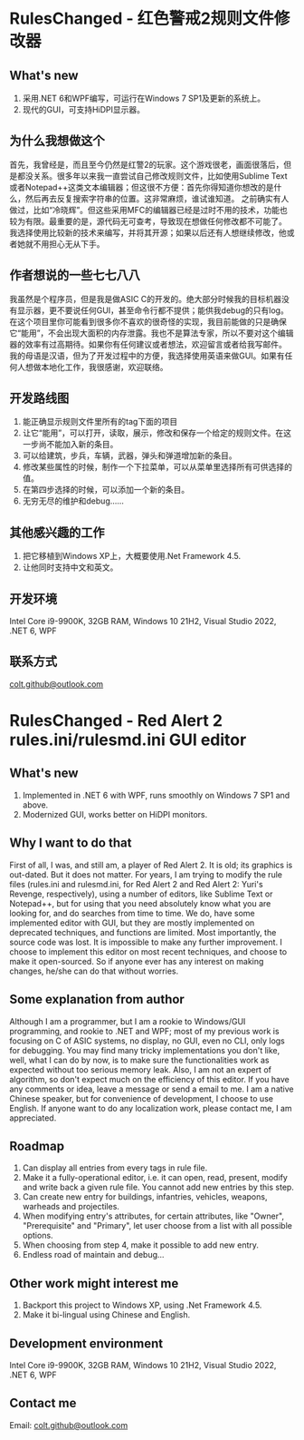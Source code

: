 # RulesChanged - 红色警戒2规则文件修改器
## What's new
1. 采用.NET 6和WPF编写，可运行在Windows 7 SP1及更新的系统上。
2. 现代的GUI，可支持HiDPI显示器。

## 为什么我想做这个
首先，我曾经是，而且至今仍然是红警2的玩家。这个游戏很老，画面很落后，但是都没关系。很多年以来我一直尝试自己修改规则文件，比如使用Sublime Text或者Notepad++这类文本编辑器；但这很不方便：首先你得知道你想改的是什么，然后再去反复搜索字符串的位置。这非常麻烦，谁试谁知道。
之前确实有人做过，比如“冷晓辉”。但这些采用MFC的编辑器已经是过时不用的技术，功能也较为有限。最重要的是，源代码无可查考，导致现在想做任何修改都不可能了。
我选择使用比较新的技术来编写，并将其开源；如果以后还有人想继续修改，他或者她就不用担心无从下手。

## 作者想说的一些七七八八
我虽然是个程序员，但是我是做ASIC C的开发的。绝大部分时候我的目标机器没有显示器，更不要说任何GUI，甚至命令行都不提供；能供我debug的只有log。在这个项目里你可能看到很多你不喜欢的很奇怪的实现，我目前能做的只是确保它“能用”，不会出现大面积的内存泄露。我也不是算法专家，所以不要对这个编辑器的效率有过高期待。如果你有任何建议或者想法，欢迎留言或者给我写邮件。
我的母语是汉语，但为了开发过程中的方便，我选择使用英语来做GUI。如果有任何人想做本地化工作，我很感谢，欢迎联络。

## 开发路线图
1. 能正确显示规则文件里所有的tag下面的项目
2. 让它“能用”，可以打开，读取，展示，修改和保存一个给定的规则文件。在这一步尚不能加入新的条目。
3. 可以给建筑，步兵，车辆，武器，弹头和弹道增加新的条目。
4. 修改某些属性的时候，制作一个下拉菜单，可以从菜单里选择所有可供选择的值。
5. 在第四步选择的时候，可以添加一个新的条目。
6. 无穷无尽的维护和debug……

## 其他感兴趣的工作
1. 把它移植到Windows XP上，大概要使用.Net Framework 4.5.
2. 让他同时支持中文和英文。

## 开发环境
Intel Core i9-9900K, 32GB RAM,
Windows 10 21H2, Visual Studio 2022,
.NET 6, WPF 

## 联系方式
colt.github@outlook.com

# RulesChanged - Red Alert 2 rules.ini/rulesmd.ini GUI editor

## What's new
1. Implemented in .NET 6 with WPF, runs smoothly on Windows 7 SP1 and above.
2. Modernized GUI, works better on HiDPI monitors.

## Why I want to do that
First of all, I was, and still am, a player of Red Alert 2. It is old; its graphics is out-dated. But it does not matter. For years, I am trying to modify the rule files (rules.ini and rulesmd.ini, for Red Alert 2 and Red Alert 2: Yuri's Revenge, respectively), using a number of editors, like Sublime Text or Notepad++, but for using that you need absolutely know what you are looking for, and do searches from time to time.
We do, have some implemented editor with GUI, but they are mostly implemented on deprecated techniques, and functions are limited. Most importantly, the source code was lost. It is impossible to make any further improvement.
I choose to implement this editor on most recent techniques, and choose to make it open-sourced. So if anyone ever has any interest on making changes, he/she can do that without worries.

## Some explanation from author
Although I am a programmer, but I am a rookie to Windows/GUI programming, and rookie to .NET and WPF; most of my previous work is focusing on C of ASIC systems, no display, no GUI, even no CLI, only logs for debugging. You may find many tricky implementations you don't like, well, what I can do by now, is to make sure the functionalities work as expected without too serious memory leak. Also, I am not an expert of algorithm, so don't expect much on the efficiency of this editor.  If you have any comments or idea, leave a message or send a email to me. 
I am a native Chinese speaker, but for convenience of development, I choose to use English. If anyone want to do any localization work, please contact me, I am appreciated.

## Roadmap
1. Can display all entries from every tags in rule file.
2. Make it a fully-operational editor, i.e. it can open, read, present, modify and write back a given rule file. You cannot add new entries by this step.
3. Can create new entry for buildings, infantries, vehicles, weapons, warheads and projectiles.
4. When modifying entry's attributes, for certain attributes, like "Owner", "Prerequisite" and "Primary", let user choose from a list with all possible options.
5. When choosing from step 4, make it possible to add new entry.
6. Endless road of maintain and debug...

## Other work might interest me
1. Backport this project to Windows XP, using .Net Framework 4.5.
2. Make it bi-lingual using Chinese and English.

## Development environment
Intel Core i9-9900K, 32GB RAM,
Windows 10 21H2, Visual Studio 2022,
.NET 6, WPF

## Contact me
Email: colt.github@outlook.com